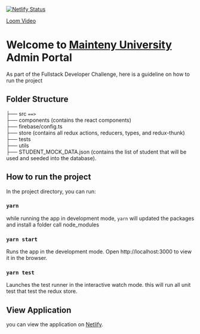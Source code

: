 [![Netlify Status](https://api.netlify.com/api/v1/badges/1b230088-91cf-4706-99fe-c9a9b8912116/deploy-status)](https://app.netlify.com/sites/mainteny-university/deploys)

[Loom Video](https://www.loom.com/share/79e6895ba8d34294af04c3aef3b4310e)

# Welcome to [Mainteny University](https://mainteny-university.netlify.app/) Admin Portal

As part of the Fullstack Developer Challenge, here is a guideline on how to run the project

## Folder Structure

├── src `==>`  
 ├── components (contains the react components)  
 ├── firebase/config.ts  
 ├── store (contains all redux actions, reducers, types, and redux-thunk)  
 ├── tests  
 ├── utils  
 ├── STUDENT_MOCK_DATA.json (contains the list of student that will be used and seeded into the database).

## How to run the project

In the project directory, you can run:

### `yarn`

while running the app in development mode, `yarn` will updated the packages
and install a folder call node_modules

### `yarn start`

Runs the app in the development mode.
Open http://localhost:3000 to view it in the browser.

### `yarn test`

Launches the test runner in the interactive watch mode.
this will run all unit test that test the redux store.

## View Application

you can view the application on [Netlify](https://www.netlify.com/).
